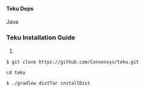 #### Teku Deps
Java 
### Teku Installation Guide
1. 
```
$ git clone https://github.com/Consensys/teku.git
```
```
cd teku
```
```
$ ./gradlew distTar installDist
```
